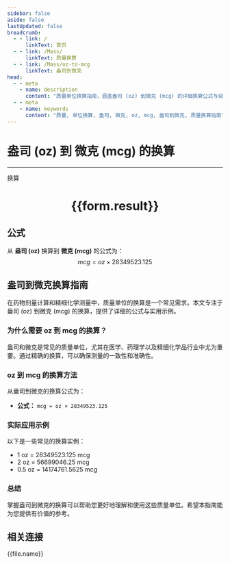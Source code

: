 ```yaml
---
sidebar: false
aside: false
lastUpdated: false
breadcrumb:
  - - link: /
      linkText: 首页
  - - link: /Mass/
      linkText: 质量换算
  - - link: /Mass/oz-to-mcg
      linkText: 盎司到微克
head:
  - - meta
    - name: description
      content: "质量单位换算指南，涵盖盎司 (oz) 到微克 (mcg) 的详细换算公式与说明。"
  - - meta
    - name: keywords
      content: "质量, 单位换算, 盎司, 微克, oz, mcg, 盎司到微克, 质量换算指南"
---
```

# 盎司 (oz) 到 微克 (mcg) 的换算
---
<script setup>
import { onMounted, reactive, inject, ref } from 'vue'
import { NButton, NForm, NFormItem, NInput, NInputNumber, NSelect, NCard, useMessage,NGrid ,NGi } from 'naive-ui'
import { defineClientComponent } from 'vitepress'
import { Mass } from '../../files';

const convert = inject('convert')

const form = reactive({
  number: null,
  result: '',
})

const convertHandler = () => {
  if (form.number !== null && !isNaN(form.number)) {
    const convertedValue = parseFloat(form.number) * 28349523.125
    form.result = `${form.number}oz = ${convertedValue.toFixed(3)}mcg`
  } else {
    form.result = '请输入有效的数值。'
  }
}
</script>

<n-form size="large" :model="form">
  <n-form-item label="盎司 (oz)">
    <n-input-number v-model:value="form.number" placeholder="输入盎司" style="width: 100%" />
  </n-form-item>
  <n-form-item>
    <n-button type="primary" @click="convertHandler" block>换算</n-button>
  </n-form-item>
</n-form>

<n-card  embedded :bordered="false" hoverable>
  <div  style="text-align:center">
    <h1>{{form.result}}</h1>
  </div>
</n-card>

## 公式

从 **盎司 (oz)** 换算到 **微克 (mcg)** 的公式为：
$$ mcg = oz \times 28349523.125 $$

## 盎司到微克换算指南

在药物剂量计算和精细化学测量中，质量单位的换算是一个常见需求。本文专注于盎司 (oz) 到微克 (mcg) 的换算，提供了详细的公式与实用示例。

### 为什么需要 oz 到 mcg 的换算？

盎司和微克是常见的质量单位，尤其在医学、药理学以及精细化学品行业中尤为重要。通过精确的换算，可以确保测量的一致性和准确性。

### oz 到 mcg 的换算方法

从盎司到微克的换算公式为：

- **公式：** `mcg = oz × 28349523.125`

### 实际应用示例

以下是一些常见的换算实例：

- 1 oz = 28349523.125 mcg
- 2 oz = 56699046.25 mcg
- 0.5 oz = 14174761.5625 mcg

### 总结

掌握盎司到微克的换算可以帮助您更好地理解和使用这些质量单位。希望本指南能为您提供有价值的参考。

## 相关连接
<n-grid x-gap="12" :cols="4">
  <n-gi v-for="(file, index) in Mass" :key="index">
    <n-button
      text
      tag="a"
      :href="file.path"
      type="primary"
    >
      {{file.name}}
    </n-button>
  </n-gi>
</n-grid>